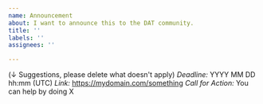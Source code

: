 ```yaml
---
name: Announcement
about: I want to announce this to the DAT community.
title: ''
labels: ''
assignees: ''

---
```


(↓ Suggestions, please delete what doesn't apply)
_Deadline:_ YYYY MM DD hh:mm (UTC)
_Link:_ https://mydomain.com/something
_Call for Action:_ You can help by doing X
